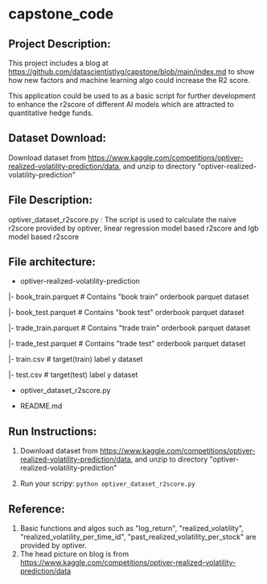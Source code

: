 # capstone_code
## Project Description:
This project includes a blog at https://github.com/datascientistlyg/capstone/blob/main/index.md to show how new factors and machine learning algo could increase the R2 score. 

This application could be used to as a basic script for further development to enhance the r2score of different AI models which are attracted to quantitative hedge funds.  

## Dataset Download:
Download dataset from https://www.kaggle.com/competitions/optiver-realized-volatility-prediction/data, and unzip to directory "optiver-realized-volatility-prediction" 

## File Description:
optiver_dataset_r2score.py : The script is used to calculate the naive r2score provided by optiver, linear regression model based r2score and lgb model based r2score

## File architecture:
- optiver-realized-volatility-prediction

|- book_train.parquet  # Contains "book train" orderbook parquet dataset

|- book_test.parquet  # Contains "book test" orderbook parquet dataset

|- trade_train.parquet  # Contains "trade train" orderbook parquet dataset

|- trade_test.parquet  # Contains "trade test" orderbook parquet dataset

|- train.csv  # target(train) label y dataset

|- test.csv  # target(test) label y dataset

- optiver_dataset_r2score.py

- README.md

## Run Instructions:

1. Download dataset from https://www.kaggle.com/competitions/optiver-realized-volatility-prediction/data, and unzip to directory "optiver-realized-volatility-prediction" 

2. Run your scripy: `python optiver_dataset_r2score.py`

## Reference:
1. Basic functions and algos such as "log_return", "realized_volatility", "realized_volatility_per_time_id", "past_realized_volatility_per_stock" are provided by optiver.
2. The head picture on blog is from https://www.kaggle.com/competitions/optiver-realized-volatility-prediction/data
